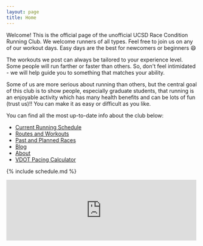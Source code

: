 ```yaml
---
layout: page
title: Home
---
```



Welcome! This is the official page of the unofficial UCSD Race Condition Running
Club. We welcome runners of all types. Feel free to join us on any of our
workout days. Easy days are the best for newcomers or beginners 😄

The workouts we post can always be tailored to your experience level. Some
people will run farther or faster than others. So, don't feel intimidated - we
will help guide you to something that matches your ability.

Some of us are more serious about running than others, but the central goal of
this club is to show people, especially graduate students, that running is an
enjoyable activity which has many health benefits and can be lots of fun
(trust us)!! You can make it as easy or difficult as you like.

You can find all the most up-to-date info about the club below:

- [Current Running Schedule](/schedule/)
- [Routes and Workouts](/routes/)
- [Past and Planned Races](/events/)
- [Blog](/blog/)
- [About](/about/)
- [VDOT Pacing Calculator](https://vdot.blanco.io)


{% include schedule.md %}


<div class="overflow-scroll">
    <iframe allowtransparency frameborder='0' height='160' scrolling='no' src='https://www.strava.com/clubs/1066878/latest-rides/d19c8eb5ec7c26210938c87183dbacbc7534711e?show_rides=false' width='500'></iframe>

</div>
